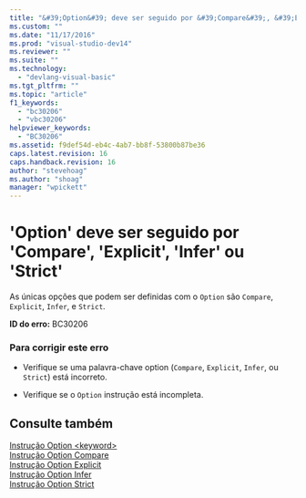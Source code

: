 ```yaml
---
title: "&#39;Option&#39; deve ser seguido por &#39;Compare&#39;, &#39;Explicit&#39;, &#39;Infer&#39; ou &#39;Strict&#39; | Microsoft Docs"
ms.custom: ""
ms.date: "11/17/2016"
ms.prod: "visual-studio-dev14"
ms.reviewer: ""
ms.suite: ""
ms.technology: 
  - "devlang-visual-basic"
ms.tgt_pltfrm: ""
ms.topic: "article"
f1_keywords: 
  - "bc30206"
  - "vbc30206"
helpviewer_keywords: 
  - "BC30206"
ms.assetid: f9def54d-eb4c-4ab7-bb8f-53800b87be36
caps.latest.revision: 16
caps.handback.revision: 16
author: "stevehoag"
ms.author: "shoag"
manager: "wpickett"
---
```

# &#39;Option&#39; deve ser seguido por &#39;Compare&#39;, &#39;Explicit&#39;, &#39;Infer&#39; ou &#39;Strict&#39;
As únicas opções que podem ser definidas com o `Option` são `Compare`, `Explicit`, `Infer`, e `Strict`.  
  
 **ID do erro:** BC30206  
  
### Para corrigir este erro  
  
-   Verifique se uma palavra\-chave option \(`Compare`, `Explicit`, `Infer`, ou `Strict`\) está incorreto.  
  
-   Verifique se o `Option` instrução está incompleta.  
  
## Consulte também  
 [Instrução Option \<keyword\>](../Topic/Option%20%3Ckeyword%3E%20Statement.md)   
 [Instrução Option Compare](/dotnet/visual-basic/language-reference/statements/option-compare-statement)   
 [Instrução Option Explicit](/dotnet/visual-basic/language-reference/statements/option-explicit-statement)   
 [Instrução Option Infer](/dotnet/visual-basic/language-reference/statements/option-infer-statement)   
 [Instrução Option Strict](/dotnet/visual-basic/language-reference/statements/option-strict-statement)